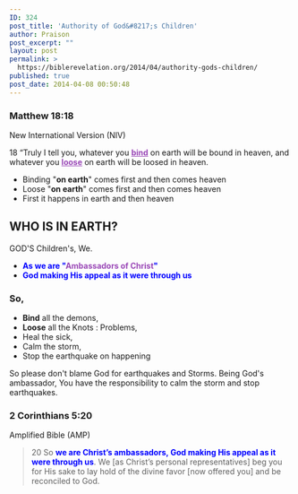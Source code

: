 ```yaml
---
ID: 324
post_title: 'Authority of God&#8217;s Children'
author: Praison
post_excerpt: ""
layout: post
permalink: >
  https://biblerevelation.org/2014/04/authority-gods-children/
published: true
post_date: 2014-04-08 00:50:48
---
```

<div>
<h3>Matthew 18:18</h3>
New International Version (NIV)

</div>
<div>

18 “Truly I tell you, whatever you <span style="text-decoration: underline; color: #9a48b7;"><strong>bind</strong></span> on earth will be bound in heaven, and whatever you <span style="text-decoration: underline; color: #9a48b7;"><strong>loose</strong></span> on earth will be loosed in heaven.
<ul>
	<li>Binding "<strong>on earth</strong>" comes first and then comes heaven</li>
	<li>Loose "<strong>on earth</strong>" comes first and then comes heaven</li>
	<li>First it happens in earth and then heaven</li>
</ul>
<h2>WHO IS IN EARTH?</h2>
GOD'S Children's, We.
<ul>
	<li><strong><span style="color: #0000ff;">As we are "<span style="color: #9a48b7;">Ambassadors of Christ</span>"</span></strong></li>
	<li><strong><span style="color: #0000ff;">God making His appeal as it were through us</span></strong></li>
</ul>
<h3>So,</h3>
<ul>
	<li><strong>Bind</strong> all the demons,</li>
	<li><strong>Loose</strong> all the Knots : Problems,</li>
	<li>Heal the sick,</li>
	<li>Calm the storm,</li>
	<li>Stop the earthquake on happening</li>
</ul>
So please don't blame God for earthquakes and Storms. Being God's ambassador, You have the responsibility to calm the storm and stop earthquakes.
<div>
<h3>2 Corinthians 5:20</h3>
Amplified Bible (AMP)

</div>
<div>
<blockquote>20 So <span style="color: #0000ff;"><strong>we are Christ’s ambassadors, God making His appeal as it were through us</strong></span>. We [as Christ’s personal representatives] beg you for His sake to lay hold of the divine favor [now offered you] and be reconciled to God.</blockquote>
</div>
</div>